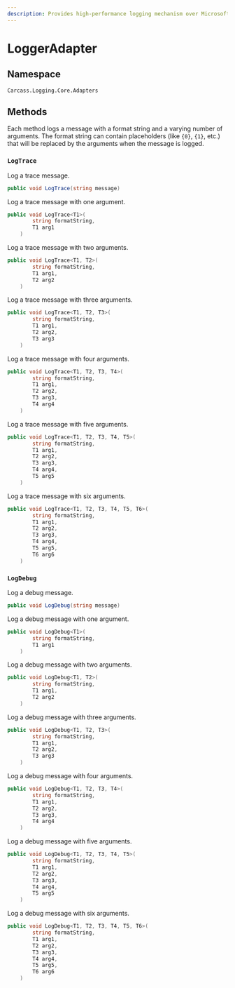 ```yaml
---
description: Provides high-performance logging mechanism over Microsoft.Extensions.Logging
---
```


# LoggerAdapter

## Namespace

`Carcass.Logging.Core.Adapters`

## Methods

Each method logs a message with a format string and a varying number of arguments. The format string can contain placeholders (like `{0}`, `{1}`, etc.) that will be replaced by the arguments when the message is logged.

### **`LogTrace`**

Log a trace message.

```csharp
public void LogTrace(string message)
```

Log a trace message with one argument.

```csharp
public void LogTrace<T1>(
        string formatString,
        T1 arg1
    )
```

Log a trace message with two arguments.

```csharp
public void LogTrace<T1, T2>(
        string formatString,
        T1 arg1,
        T2 arg2
    )
```

Log a trace message with three arguments.

```csharp
public void LogTrace<T1, T2, T3>(
        string formatString,
        T1 arg1,
        T2 arg2,
        T3 arg3
    )
```

Log a trace message with four arguments.

```csharp
public void LogTrace<T1, T2, T3, T4>(
        string formatString,
        T1 arg1,
        T2 arg2,
        T3 arg3,
        T4 arg4
    )
```

Log a trace message with five arguments.

```csharp
public void LogTrace<T1, T2, T3, T4, T5>(
        string formatString,
        T1 arg1,
        T2 arg2,
        T3 arg3,
        T4 arg4,
        T5 arg5
    )
```

Log a trace message with six arguments.

```csharp
public void LogTrace<T1, T2, T3, T4, T5, T6>(
        string formatString,
        T1 arg1,
        T2 arg2,
        T3 arg3,
        T4 arg4,
        T5 arg5,
        T6 arg6
    )
```

### **`LogDebug`**

Log a debug message.

```csharp
public void LogDebug(string message)
```

Log a debug message with one argument.

```csharp
public void LogDebug<T1>(
        string formatString,
        T1 arg1
    )
```

Log a debug message with two arguments.

```csharp
public void LogDebug<T1, T2>(
        string formatString,
        T1 arg1,
        T2 arg2
    )
```

Log a debug message with three arguments.

```csharp
public void LogDebug<T1, T2, T3>(
        string formatString,
        T1 arg1,
        T2 arg2,
        T3 arg3
    )
```

Log a debug message with four arguments.

```csharp
public void LogDebug<T1, T2, T3, T4>(
        string formatString,
        T1 arg1,
        T2 arg2,
        T3 arg3,
        T4 arg4
    )
```

Log a debug message with five arguments.

```csharp
public void LogDebug<T1, T2, T3, T4, T5>(
        string formatString,
        T1 arg1,
        T2 arg2,
        T3 arg3,
        T4 arg4,
        T5 arg5
    )
```

Log a debug message with six arguments.

```csharp
public void LogDebug<T1, T2, T3, T4, T5, T6>(
        string formatString,
        T1 arg1,
        T2 arg2,
        T3 arg3,
        T4 arg4,
        T5 arg5,
        T6 arg6
    )
```
